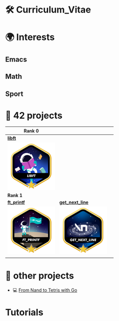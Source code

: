 # 🛠 Curriculum_Vitae

# 🌍 Interests

## Emacs

## Math

## Sport

# 📂 42 projects

| **Rank 0**                                           |                                                              |     |
|------------------------------------------------------|--------------------------------------------------------------|-----|
| [**libft**](https://github.com/Keisn1/libft)         |                                                              |     |
| ![libft-bonus](./imgs/libft_bonus_badge.png)         |                                                              |     |
| **Rank 1**                                           |                                                              |     |
| [**ft_printf**](https://github.com/Keisn1/ft_printf) | [**get_next_line**](https://github.com/Keisn1/get-next-line) |     |
| ![libft-bonus](./imgs/ft_printfm.png)                | ![libft-bonus](./imgs/get_next_linem.png)                    |     |
|                                                      |                                                              |     |

# 📁 other projects

- 💻 [From Nand to Tetris with
  Go](https://github.com/Keisn1/nand-to-tetris-in-go)

# Tutorials
